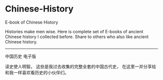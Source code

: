 # Chinese-History

E-book of Chinese History

Histories make men wise. Here is complete set of E-books of ancient Chinese history I collected before. Share to others who also like ancient Chinese history.

---

中国历史 电子版

读史使人明智。 这些是我过去收集的完整全套的中国古代史， 在这里一并分享给和我一样喜欢看历史的小伙伴们。

